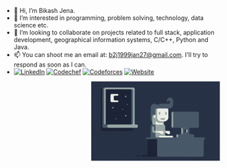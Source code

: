 - 👋 Hi, I’m Bikash Jena.
- 👀 I’m interested in programming, problem solving, technology, data science etc.
- 💞️ I’m looking to collaborate on projects related to full stack, application development, geographical information systems, C/C++, Python and Java.
- 📫 You can shoot me an email at: b2j1999jan27@gmail.com. I'll try to respond as soon as I can.
- <a href="https://www.linkedin.com/in/bikash-jena-9ab81215a/" target="_blank"><img src="https://img.shields.io/badge/LinkedIn-Bikash%20Jena-%230077B5.svg?&style=flat-square&logo=linkedin&logoColor=white" alt="LinkedIn"></a> <a href="https://www.codechef.com/users/b2jena" target="_blank"><img src="https://img.shields.io/badge/Codechef-b2jena-%230077B5.svg?&style=flat-square&logo=codechef&logoColor=brown" alt="Codechef"></a> <a href="https://codeforces.com/profile/pollu" target="_blank"><img src="https://img.shields.io/badge/Codeforces-pollu-%230077B5.svg?&style=flat-square&logo=codeforces&logoColor=green" alt="Codeforces"></a>
<a href="https://bikashjena.netlify.app/"><img alt="Website" src="https://img.shields.io/badge/Website-https://bikashjena.netlify.app/-blue?style=flat-square&logo=firefox"></a>
<img alt="Night Coding" src="https://raw.githubusercontent.com/b2jena/b2jena/main/assets/Night-Coding.gif" align="right"/>
<!---
b2jena/b2jena is a ✨ special ✨ repository because its `README.md` (this file) appears on your GitHub profile.
You can click the Preview link to take a look at your changes.
--->
